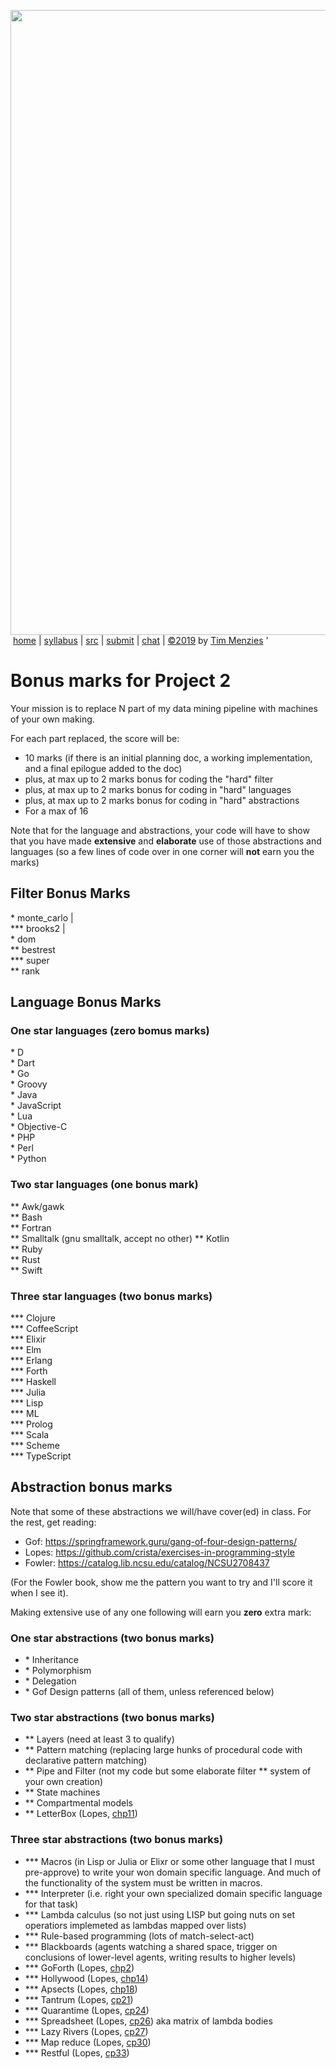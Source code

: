 <a href="http://tiny.cc/plm19"><img width=1000 src="https://raw.githubusercontent.com/txt/plm19/master/etc/img/banner.png"></a><br>
&nbsp;<a href="http://tiny.cc/plm19">home</a> |
<a href="https://github.com/txt/plm19/blob/master/doc/syllabus.md">syllabus</a> |
<a href="https://github.com/txt/plm19/tree/master/src">src</a> |
<a href="http://tiny.cc/plm19give">submit</a> |
<a href="https://plm19.slack.com/">chat</a> |
<a href="https://github.com/txt/plm19/blob/master/LICENSE.md">&copy;2019</a> 
by <a href="http://menzies.us">Tim Menzies</a>
'

# Bonus marks for  Project 2

Your mission is to replace N part of my data mining
pipeline with machines of your own making.

For each part replaced, the score will be:

- 10 marks (if there is an initial planning doc, a working
  implementation, and a final epilogue added to the doc)
- plus, at max up to 2 marks bonus for coding the "hard" filter
- plus, at max up to 2 marks bonus for coding in "hard" languages
- plus, at max up to 2 marks bonus for coding in "hard" abstractions
- For a max of 16

Note that for the language and abstractions, your code
will have to show that you have made **extensive** 
and **elaborate** use of those 
abstractions and languages (so a few lines of code over in one corner will **not** earn  you the marks)

## Filter  Bonus Marks


\* monte\_carlo  |  
\*\*\* brooks2 |  
\*    dom  
\*\* bestrest  
\*\*\* super  
\*\* rank  

## Language Bonus Marks


### One star languages (zero bomus marks)

\* D  
\* Dart  
\* Go  
\* Groovy  
\* Java  
\* JavaScript  
\* Lua  
\* Objective-C  
\* PHP  
\* Perl  
\* Python  

### Two star languages (one bonus mark)

\*\* Awk/gawk  
\*\* Bash  
\*\* Fortran  
\*\* Smalltalk (gnu smalltalk, accept no other)
\*\* Kotlin  
\*\* Ruby  
\*\* Rust  
\*\* Swift  

### Three star languages (two bonus marks)

\*\*\* Clojure  
\*\*\* CoffeeScript  
\*\*\* Elixir  
\*\*\* Elm   
\*\*\* Erlang  
\*\*\* Forth  
\*\*\* Haskell  
\*\*\* Julia  
\*\*\* Lisp  
\*\*\* ML  
\*\*\* Prolog  
\*\*\* Scala  
\*\*\* Scheme  
\*\*\* TypeScript  

## Abstraction bonus marks

Note that some of these abstractions we will/have cover(ed) in class.
For the rest, get reading:

- Gof: https://springframework.guru/gang-of-four-design-patterns/
- Lopes: https://github.com/crista/exercises-in-programming-style
- Fowler: https://catalog.lib.ncsu.edu/catalog/NCSU2708437

(For the Fowler book, show me the pattern you want to try and
I'll score it when I see it).

Making extensive use of any one following will earn you **zero**
extra mark:

### One star abstractions (two bonus marks)

- \* Inheritance
- \* Polymorphism
- \* Delegation
- \* Gof Design patterns (all of them, unless referenced below)

### Two star abstractions (two bonus marks)

- \*\*  Layers (need at least 3 to qualify)
- \*\*  Pattern matching (replacing large hunks of procedural code
  with declarative pattern matching)
- \*\*  Pipe and Filter (not my code but some elaborate filter 
  \*\*  system of your own creation)
- \*\*  State machines
- \*\*  Compartmental models
- \*\*  LetterBox (Lopes, [chp11](https://github.com/crista/exercises-in-programming-style/tree/master/11-letterbox))

### Three star abstractions (two bonus marks)

- \*\*\*  Macros (in Lisp or Julia or Elixr or some other language
  that I must pre-approve) to write your won domain specific
  language. And much of the functionality of the system
  must be written in macros.
- \*\*\*  Interpreter (i.e. right your own specialized domain specific
  language for that task)
- \*\*\*  Lambda calculus (so not just using LISP but going nuts
  on set operatiors implemeted as lambdas mapped over lists)
- \*\*\*  Rule-based programming (lots of match-select-act)
- \*\*\*  Blackboards (agents watching a shared space, trigger on
  conclusions of lower-level agents, writing results to
  higher levels)
- \*\*\*  GoForth (Lopes, [chp2](https://github.com/crista/exercises-in-programming-style/tree/master/02-go-forth))
- \*\*\*  Hollywood (Lopes, [chp14](https://github.com/crista/exercises-in-programming-style/tree/master/14-hollywood))
- \*\*\*  Apsects (Lopes, [chp18](https://github.com/crista/exercises-in-programming-style/tree/master/18-aspects))
- \*\*\*  Tantrum (Lopes, [cp21](https://github.com/crista/exercises-in-programming-style/tree/master/21-tantrum))
- \*\*\*  Quarantime (Lopes, [cp24](https://github.com/crista/exercises-in-programming-style/tree/master/24-quarantine))
- \*\*\* Spreadsheet (Lopes, [cp26](https://github.com/crista/exercises-in-programming-style/tree/master/26-spreadsheet)) aka
  matrix of lambda bodies
- \*\*\*  Lazy Rivers (Lopes, [cp27](https://github.com/crista/exercises-in-programming-style/tree/master/27-lazy-rivers))
- \*\*\*  Map reduce (Lopes, [cp30](https://github.com/crista/exercises-in-programming-style/tree/master/30-map-reduce))
- \*\*\*  Restful (Lopes, [cp33](https://github.com/crista/exercises-in-programming-style/tree/master/33-restful))


